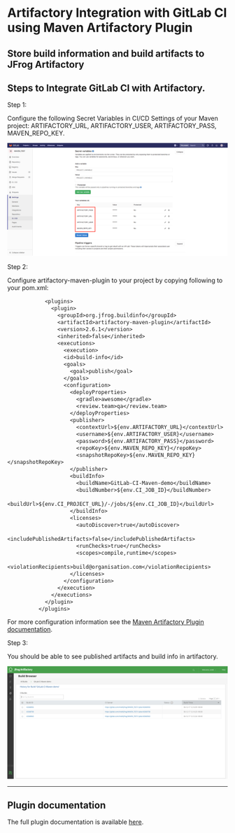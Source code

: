 # Artifactory Integration with GitLab CI using Maven Artifactory Plugin

## Store build information and build artifacts to JFrog Artifactory

## Steps to Integrate GitLab CI with Artifactory.

Step 1:

Configure the following Secret Variables in CI/CD Settings of your Maven project: ARTIFACTORY_URL, ARTIFACTORY_USER, ARTIFACTORY_PASS, MAVEN_REPO_KEY.

![screenshot](img/Screen_Shot1.png)

Step 2:

Configure artifactory-maven-plugin to your project by copying following to your pom.xml:
```
            <plugins>
              <plugin>
                <groupId>org.jfrog.buildinfo</groupId>
                <artifactId>artifactory-maven-plugin</artifactId>
                <version>2.6.1</version>
                <inherited>false</inherited>
                <executions>
                  <execution>
                  <id>build-info</id>
                  <goals>
                    <goal>publish</goal>
                  </goals>
                  <configuration>
                    <deployProperties>
                      <gradle>awesome</gradle>
                      <review.team>qa</review.team>
                    </deployProperties>
                    <publisher>
                      <contextUrl>${env.ARTIFACTORY_URL}</contextUrl>
                      <username>${env.ARTIFACTORY_USER}</username>
                      <password>${env.ARTIFACTORY_PASS}</password>
                      <repoKey>${env.MAVEN_REPO_KEY}</repoKey>
                      <snapshotRepoKey>${env.MAVEN_REPO_KEY}</snapshotRepoKey>
                    </publisher>
                    <buildInfo>
                      <buildName>GitLab-CI-Maven-demo</buildName>
                      <buildNumber>${env.CI_JOB_ID}</buildNumber>
                      <buildUrl>${env.CI_PROJECT_URL}/-/jobs/${env.CI_JOB_ID}</buildUrl>
                    </buildInfo>
                    <licenses>
                      <autoDiscover>true</autoDiscover>
                      <includePublishedArtifacts>false</includePublishedArtifacts>
                      <runChecks>true</runChecks>
                      <scopes>compile,runtime</scopes>
                      <violationRecipients>build@organisation.com</violationRecipients>
                    </licenses>
                  </configuration>
                </execution>
              </executions>
            </plugin>
          </plugins>   
```

For more configuration information see the [Maven Artifactory Plugin documentation](https://www.jfrog.com/confluence/display/RTF/Maven+Artifactory+Plugin).


Step 3:

You should be able to see published artifacts and build info in artifactory.

![screenshot](img/Screen_Shot2.png)

---
## Plugin documentation

The full plugin documentation is available [here](https://www.jfrog.com/confluence/display/RTF/Maven+Artifactory+Plugin).
